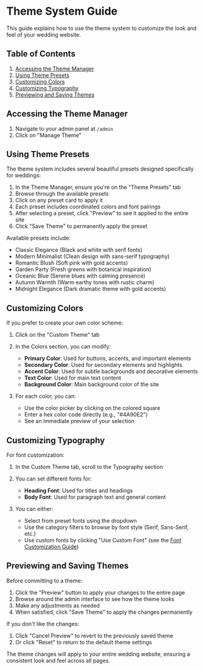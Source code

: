 # Theme System Guide

This guide explains how to use the theme system to customize the look and feel of your wedding website.

## Table of Contents

1. [Accessing the Theme Manager](#accessing-the-theme-manager)
2. [Using Theme Presets](#using-theme-presets)
3. [Customizing Colors](#customizing-colors)
4. [Customizing Typography](#customizing-typography)
5. [Previewing and Saving Themes](#previewing-and-saving-themes)

## Accessing the Theme Manager

1. Navigate to your admin panel at `/admin`
2. Click on "Manage Theme"

## Using Theme Presets

The theme system includes several beautiful presets designed specifically for weddings:

1. In the Theme Manager, ensure you're on the "Theme Presets" tab
2. Browse through the available presets
3. Click on any preset card to apply it
4. Each preset includes coordinated colors and font pairings
5. After selecting a preset, click "Preview" to see it applied to the entire site
6. Click "Save Theme" to permanently apply the preset

Available presets include:

- Classic Elegance (Black and white with serif fonts)
- Modern Minimalist (Clean design with sans-serif typography)
- Romantic Blush (Soft pink with gold accents)
- Garden Party (Fresh greens with botanical inspiration)
- Oceanic Blue (Serene blues with calming presence)
- Autumn Warmth (Warm earthy tones with rustic charm)
- Midnight Elegance (Dark dramatic theme with gold accents)

## Customizing Colors

If you prefer to create your own color scheme:

1. Click on the "Custom Theme" tab
2. In the Colors section, you can modify:

   - **Primary Color**: Used for buttons, accents, and important elements
   - **Secondary Color**: Used for secondary elements and highlights
   - **Accent Color**: Used for subtle backgrounds and decorative elements
   - **Text Color**: Used for main text content
   - **Background Color**: Main background color of the site

3. For each color, you can:
   - Use the color picker by clicking on the colored square
   - Enter a hex color code directly (e.g., "#4A90E2")
   - See an immediate preview of your selection

## Customizing Typography

For font customization:

1. In the Custom Theme tab, scroll to the Typography section
2. You can set different fonts for:

   - **Heading Font**: Used for titles and headings
   - **Body Font**: Used for paragraph text and general content

3. You can either:
   - Select from preset fonts using the dropdown
   - Use the category filters to browse by font style (Serif, Sans-Serif, etc.)
   - Use custom fonts by clicking "Use Custom Font" (see the [Font Customization Guide](font-customization-guide.md))

## Previewing and Saving Themes

Before committing to a theme:

1. Click the "Preview" button to apply your changes to the entire page
2. Browse around the admin interface to see how the theme looks
3. Make any adjustments as needed
4. When satisfied, click "Save Theme" to apply the changes permanently

If you don't like the changes:

1. Click "Cancel Preview" to revert to the previously saved theme
2. Or click "Reset" to return to the default theme settings

The theme changes will apply to your entire wedding website, ensuring a consistent look and feel across all pages.
